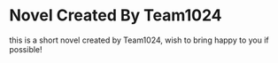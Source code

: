 # Novel Created By Team1024

this is a short novel created by Team1024, wish to bring happy to you if possible!